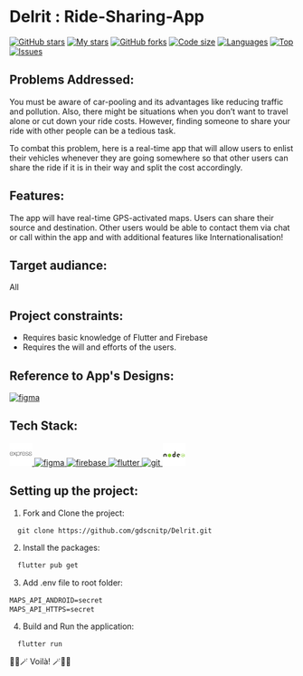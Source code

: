 # Delrit : Ride-Sharing-App

[![GitHub stars](https://img.shields.io/github/stars/gdscnitp/Delrit?style=for-the-badge)](https://github.com/gdscnitp/Delrit/stargazers) 
[![My stars](https://img.shields.io/github/stars/SrijanShovit?affiliations=OWNER%2CCOLLABORATOR&style=for-the-badge&label=My%20stars)](https://github.com/gdscnitp/Delrit/stargazers) 
[![GitHub forks](https://img.shields.io/github/forks/gdscnitp/Delrit?style=for-the-badge&logo=git)](https://github.com/gdscnitp/Delrit/network)
[![Code size](https://img.shields.io/github/languages/code-size/gdscnitp/Delrit?style=for-the-badge)](https://github.com/gdscnitp/Delrit)
[![Languages](https://img.shields.io/github/languages/count/gdscnitp/Delrit?style=for-the-badge)](https://github.com/gdscnitp/Delrit)
[![Top](https://img.shields.io/github/languages/top/gdscnitp/Delrit?style=for-the-badge&label=Top%20Languages)](https://github.com/gdscnitp/Delrit)
[![Issues](https://img.shields.io/github/issues/gdscnitp/Delrit?style=for-the-badge&label=Issues)](https://github.com/gdscnitp/Delrit)

## Problems Addressed:

You must be aware of car-pooling and its advantages like reducing traffic and pollution. Also, there might be situations when you don’t want to travel alone or cut down your ride costs. However, finding someone to share your ride with other people can be a tedious task. 

To combat this problem, here is a real-time app that will allow users to enlist their vehicles whenever they are going somewhere so that other users can share the ride if it is in their way and split the cost accordingly.

## Features: 

The app will have real-time GPS-activated maps. Users can share their source and destination. Other users would be able to contact them via chat or call within the app and with additional features like Internationalisation!


## Target audiance: 
All

## Project constraints:
- Requires basic knowledge of Flutter and Firebase
- Requires the will and efforts of the users.

## Reference to App's Designs:
<a href="https://www.figma.com/file/QcbYspjuAs75bM24XHvSBq/Ride-Sharing-App?node-id=8%3A73" target="_blank" rel="noreferrer"> <img src="https://www.vectorlogo.zone/logos/figma/figma-icon.svg" alt="figma" width="40" height="40"/> </a>


## Tech Stack:
<p align="left"> <a href="https://expressjs.com" target="_blank" rel="noreferrer"> <img src="https://raw.githubusercontent.com/devicons/devicon/master/icons/express/express-original-wordmark.svg" alt="express" width="40" height="40"/> </a> <a href="https://www.figma.com/" target="_blank" rel="noreferrer"> <img src="https://www.vectorlogo.zone/logos/figma/figma-icon.svg" alt="figma" width="40" height="40"/> </a> <a href="https://firebase.google.com/" target="_blank" rel="noreferrer"> <img src="https://www.vectorlogo.zone/logos/firebase/firebase-icon.svg" alt="firebase" width="40" height="40"/> </a> <a href="https://flutter.dev" target="_blank" rel="noreferrer"> <img src="https://www.vectorlogo.zone/logos/flutterio/flutterio-icon.svg" alt="flutter" width="40" height="40"/> </a> <a href="https://git-scm.com/" target="_blank" rel="noreferrer"> <img src="https://www.vectorlogo.zone/logos/git-scm/git-scm-icon.svg" alt="git" width="40" height="40"/> </a> <a href="https://nodejs.org" target="_blank" rel="noreferrer"> <img src="https://raw.githubusercontent.com/devicons/devicon/master/icons/nodejs/nodejs-original-wordmark.svg" alt="nodejs" width="40" height="40"/> </a> </p>

## Setting up the project:

1. Fork and Clone the project:
```
  git clone https://github.com/gdscnitp/Delrit.git
```

2. Install the packages:
```bash
  flutter pub get
```
3. Add .env file to root folder:
```
MAPS_API_ANDROID=secret
MAPS_API_HTTPS=secret
```
4. Build and Run the application:
```bash
  flutter run
```

🌟🌟🪄 Voilà! 🪄🌟🌟


